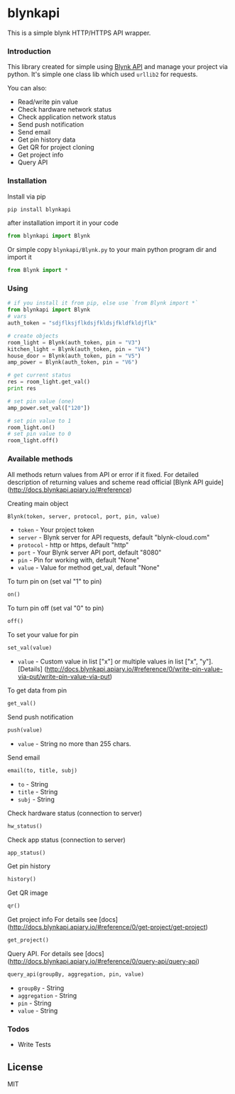 # blynkapi

This is a simple blynk HTTP/HTTPS API wrapper.

### Introduction
This library created for simple using [Blynk API](http://docs.blynkapi.apiary.io/#reference/0/pin-actions) and manage your project via python. It's simple one class lib which used `urllib2` for requests.

You can also:
  - Read/write pin value
  - Check hardware network status
  - Check application network status
  - Send push notification
  - Send email
  - Get pin history data
  - Get QR for project cloning
  - Get project info
  - Query API

### Installation

Install via pip
```bash
pip install blynkapi
```
after installation import it in your code
```python
from blynkapi import Blynk
```

Or simple copy `blynkapi/Blynk.py` to your main python program dir and import it
```python
from Blynk import *
```

### Using
```python
# if you install it from pip, else use `from Blynk import *`
from blynkapi import Blynk
# vars
auth_token = "sdjflksjflkdsjfkldsjfkldfkldjflk"

# create objects
room_light = Blynk(auth_token, pin = "V3")
kitchen_light = Blynk(auth_token, pin = "V4")
house_door = Blynk(auth_token, pin = "V5")
amp_power = Blynk(auth_token, pin = "V6")

# get current status
res = room_light.get_val()
print res

# set pin value (one)
amp_power.set_val(["120"])

# set pin value to 1
room_light.on()
# set pin value to 0
room_light.off()
```

### Available methods

All methods return values from API or error if it fixed. For detailed description of returning values and scheme read official [Blynk API guide] (http://docs.blynkapi.apiary.io/#reference)

Creating main object
```python
Blynk(token, server, protocol, port, pin, value)
```
  - `token` - Your project token
  - `server` - Blynk server for API requests, default "blynk-cloud.com"
  - `protocol` - http or https, default "http"
  - `port` - Your Blynk server API port, default "8080"
  - `pin` - Pin for working with, default "None"
  - `value` - Value for method get_val, default "None"

To turn pin on (set val "1" to pin)
```python
on()
```

To turn pin off (set val "0" to pin)
```python
off()
```

To set your value for pin
```python
set_val(value)
```
  - `value` - Custom value in list ["x"] or multiple values in list ["x", "y"]. [Details] (http://docs.blynkapi.apiary.io/#reference/0/write-pin-value-via-put/write-pin-value-via-put)

To get data from pin
```python
get_val()
```

Send push notification
```python
push(value)
```
  - `value` - String no more than 255 chars.

Send email
```python
email(to, title, subj)
```
  - `to` - String
  - `title` - String
  - `subj` - String

Check hardware status (connection to server)
```python
hw_status()
```

Check app status (connection to server)
```python
app_status()
```

Get pin history
```python
history()
```

Get QR image
```python
qr()
```

Get project info For details see [docs] (http://docs.blynkapi.apiary.io/#reference/0/get-project/get-project)
```python
get_project()
```

Query API. For details see [docs] (http://docs.blynkapi.apiary.io/#reference/0/query-api/query-api)
```python
query_api(groupBy, aggregation, pin, value)
```
  - `groupBy` - String
  - `aggregation` - String
  - `pin` - String
  - `value` - String



### Todos

 - Write Tests

License
----

MIT


